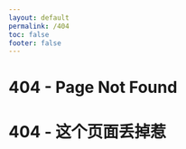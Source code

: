 ```yaml
---
layout: default
permalink: /404
toc: false
footer: false
---
```


# 404 - Page Not Found
# 404 - 这个页面丢掉惹




